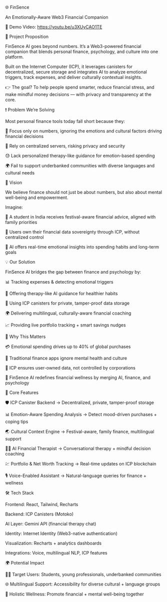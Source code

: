 🌐 FinSence

An Emotionally-Aware Web3 Financial Companion

🎥 Demo Video: https://youtu.be/u3XUyCAO1TE

📌 Project Proposition

FinSence AI goes beyond numbers. It’s a Web3-powered financial companion that blends personal finance, psychology, and culture into one platform.

Built on the Internet Computer (ICP), it leverages canisters for decentralized, secure storage and integrates AI to analyze emotional triggers, track expenses, and deliver culturally contextual insights.

👉 The goal? To help people spend smarter, reduce financial stress, and make mindful money decisions — with privacy and transparency at the core.

❗ Problem We’re Solving

Most personal finance tools today fall short because they:

💸 Focus only on numbers, ignoring the emotions and cultural factors driving financial decisions

🔐 Rely on centralized servers, risking privacy and security

😓 Lack personalized therapy-like guidance for emotion-based spending

🌍 Fail to support underbanked communities with diverse languages and cultural needs

🌟 Vision

We believe finance should not just be about numbers, but also about mental well-being and empowerment.

Imagine:

📱 A student in India receives festival-aware financial advice, aligned with family priorities

🔐 Users own their financial data sovereignty through ICP, without centralized control

🤖 AI offers real-time emotional insights into spending habits and long-term goals

💡 Our Solution

FinSence AI bridges the gap between finance and psychology by:

📊 Tracking expenses & detecting emotional triggers

🧠 Offering therapy-like AI guidance for healthier habits

🔐 Using ICP canisters for private, tamper-proof data storage

🌍 Delivering multilingual, culturally-aware financial coaching

📈 Providing live portfolio tracking + smart savings nudges

🚀 Why This Matters

💳 Emotional spending drives up to 40% of global purchases

📱 Traditional finance apps ignore mental health and culture

🔐 ICP ensures user-owned data, not controlled by corporations

🌟 FinSence AI redefines financial wellness by merging AI, finance, and psychology

🔑 Core Features

🛡️ ICP Canister Backend → Decentralized, private, tamper-proof storage

📊 Emotion-Aware Spending Analysis → Detect mood-driven purchases + coping tips

🌏 Cultural Context Engine → Festival-aware, family finance, multilingual support

🧑‍⚕️ AI Financial Therapist → Conversational therapy + mindful decision coaching

💹 Portfolio & Net Worth Tracking → Real-time updates on ICP blockchain

🎙️ Voice-Enabled Assistant → Natural-language queries for finance + wellness

🛠️ Tech Stack

Frontend: React, Tailwind, Recharts

Backend: ICP Canisters (Motoko)

AI Layer: Gemini API (financial therapy chat)

Identity: Internet Identity (Web3-native authentication)

Visualization: Recharts + analytics dashboards

Integrations: Voice, multilingual NLP, ICP features

🌍 Potential Impact

👩‍🎓 Target Users: Students, young professionals, underbanked communities

🌐 Multilingual Support: Accessibility for diverse cultural + language groups

🧘 Holistic Wellness: Promote financial + mental well-being together
